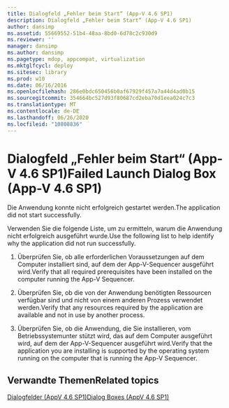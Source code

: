 ```yaml
---
title: Dialogfeld „Fehler beim Start“ (App-V 4.6 SP1)
description: Dialogfeld „Fehler beim Start“ (App-V 4.6 SP1)
author: dansimp
ms.assetid: 55669552-51b4-48aa-8bd0-6d78c2c930d9
ms.reviewer: ''
manager: dansimp
ms.author: dansimp
ms.pagetype: mdop, appcompat, virtualization
ms.mktglfcycl: deploy
ms.sitesec: library
ms.prod: w10
ms.date: 06/16/2016
ms.openlocfilehash: 286e0bdc650456b0af67929f457a7a44d4ad0b15
ms.sourcegitcommit: 354664bc527d93f80687cd2eba70d1eea024c7c3
ms.translationtype: MT
ms.contentlocale: de-DE
ms.lasthandoff: 06/26/2020
ms.locfileid: "10808836"
---
```

# <span data-ttu-id="a32fb-103">Dialogfeld „Fehler beim Start“ (App-V 4.6 SP1)</span><span class="sxs-lookup"><span data-stu-id="a32fb-103">Failed Launch Dialog Box (App-V 4.6 SP1)</span></span>


<span data-ttu-id="a32fb-104">Die Anwendung konnte nicht erfolgreich gestartet werden.</span><span class="sxs-lookup"><span data-stu-id="a32fb-104">The application did not start successfully.</span></span>

<span data-ttu-id="a32fb-105">Verwenden Sie die folgende Liste, um zu ermitteln, warum die Anwendung nicht erfolgreich ausgeführt wurde.</span><span class="sxs-lookup"><span data-stu-id="a32fb-105">Use the following list to help identify why the application did not run successfully.</span></span>

1.  <span data-ttu-id="a32fb-106">Überprüfen Sie, ob alle erforderlichen Voraussetzungen auf dem Computer installiert sind, auf dem der App-V-Sequencer ausgeführt wird.</span><span class="sxs-lookup"><span data-stu-id="a32fb-106">Verify that all required prerequisites have been installed on the computer running the App-V Sequencer.</span></span>

2.  <span data-ttu-id="a32fb-107">Überprüfen Sie, ob die von der Anwendung benötigten Ressourcen verfügbar sind und nicht von einem anderen Prozess verwendet werden.</span><span class="sxs-lookup"><span data-stu-id="a32fb-107">Verify that any resources required by the application are available and not in use by another process.</span></span>

3.  <span data-ttu-id="a32fb-108">Überprüfen Sie, ob die Anwendung, die Sie installieren, vom Betriebssystemunter stützt wird, das auf dem Computer ausgeführt wird, auf dem der App-V-Sequencer ausgeführt wird.</span><span class="sxs-lookup"><span data-stu-id="a32fb-108">Verify that the application you are installing is supported by the operating system running on the computer that is running the App-V Sequencer.</span></span>

## <span data-ttu-id="a32fb-109">Verwandte Themen</span><span class="sxs-lookup"><span data-stu-id="a32fb-109">Related topics</span></span>


[<span data-ttu-id="a32fb-110">Dialogfelder (AppV 4.6 SP1)</span><span class="sxs-lookup"><span data-stu-id="a32fb-110">Dialog Boxes (AppV 4.6 SP1)</span></span>](dialog-boxes--appv-46-sp1-.md)

 

 





